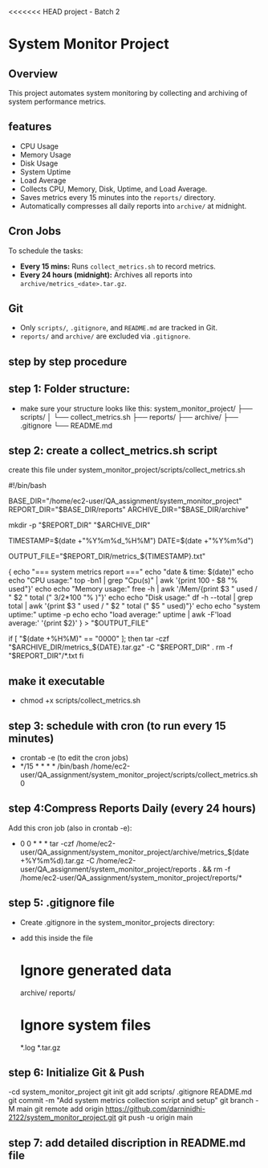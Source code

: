 <<<<<<< HEAD
project - Batch 2

# System Monitor Project

## Overview
This project automates system monitoring by collecting and archiving of system performance metrics.

## features
- CPU Usage  
- Memory Usage  
- Disk Usage  
- System Uptime  
- Load Average  
- Collects CPU, Memory, Disk, Uptime, and Load Average.
- Saves metrics every 15 minutes into the `reports/` directory.
- Automatically compresses all daily reports into `archive/` at midnight.

## Cron Jobs
To schedule the tasks:
- **Every 15 mins:** Runs `collect_metrics.sh` to record metrics.
- **Every 24 hours (midnight):** Archives all reports into `archive/metrics_<date>.tar.gz`.

## Git
- Only `scripts/`, `.gitignore`, and `README.md` are tracked in Git.
- `reports/` and `archive/` are excluded via `.gitignore`.

## step by step procedure

## step 1: Folder structure:
- make sure your structure looks like this:
system_monitor_project/
├── scripts/
│   └── collect_metrics.sh
├── reports/
├── archive/
├── .gitignore
└── README.md

## step 2: create a collect_metrics.sh script
create this file under system_monitor_project/scripts/collect_metrics.sh

#!/bin/bash

BASE_DIR="/home/ec2-user/QA_assignment/system_monitor_project"
REPORT_DIR="$BASE_DIR/reports"
ARCHIVE_DIR="$BASE_DIR/archive"

mkdir -p "$REPORT_DIR" "$ARCHIVE_DIR"

TIMESTAMP=$(date +"%Y%m%d_%H%M")
DATE=$(date +"%Y%m%d")

OUTPUT_FILE="$REPORT_DIR/metrics_${TIMESTAMP}.txt"

{
echo "=== system metrics report ==="
echo "date & time: $(date)"
echo
echo "CPU usage:"
top -bn1 | grep "Cpu(s)" | awk '{print 100 - $8 "% used"}'
echo
echo "Memory usage:"
free -h | awk '/Mem/{print $3 " used / " $2 " total (" $3/$2*100 "% )"}'
echo
echo "Disk usage:"
df -h --total | grep total | awk '{print $3 " used / " $2 " total (" $5 " used)"}'
echo
echo "system uptime:"
uptime -p
echo
echo "load average:"
uptime | awk -F'load average:' '{print $2}'
} > "$OUTPUT_FILE"

if [ "$(date +%H%M)" == "0000" ]; then
    tar -czf "$ARCHIVE_DIR/metrics_${DATE}.tar.gz" -C "$REPORT_DIR" .
    rm -f "$REPORT_DIR"/*.txt
fi

## make it executable
- chmod +x scripts/collect_metrics.sh

## step 3:  schedule with cron (to run every 15 minutes)
- crontab -e (to edit the cron jobs)
- */15 * * * * /bin/bash /home/ec2-user/QA_assignment/system_monitor_project/scripts/collect_metrics.sh
0

## step 4:Compress Reports Daily (every 24 hours)
Add this cron job (also in crontab -e):

- 0 0 * * * tar -czf /home/ec2-user/QA_assignment/system_monitor_project/archive/metrics_$(date +\%Y\%m\%d).tar.gz -C /home/ec2-user/QA_assignment/system_monitor_project/reports . && rm -f /home/ec2-user/QA_assignment/system_monitor_project/reports/*

## step 5: .gitignore file
- Create .gitignore in the system_monitor_projects directory:
- add this inside the file
  # Ignore generated data
    archive/
    reports/

  # Ignore system files
    *.log
    *.tar.gz

## step 6: Initialize Git & Push

-cd system_monitor_project
git init
git add scripts/ .gitignore README.md
git commit -m "Add system metrics collection script and setup"
git branch -M main
git remote add origin https://github.com/darninidhi-2122/system_monitor_project.git
git push -u origin main

## step 7: add detailed discription in README.md file

